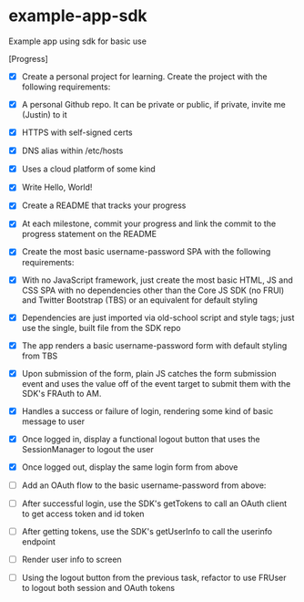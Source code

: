 # example-app-sdk
Example app using sdk for basic use

[Progress]
- [x] Create a personal project for learning. Create the project with the following requirements:
- [x] A personal Github repo. It can be private or public, if private, invite me (Justin) to it
- [x] HTTPS with self-signed certs
- [x] DNS alias within /etc/hosts
- [x] Uses a cloud platform of some kind
- [x] Write Hello, World!
- [x] Create a README that tracks your progress

- [x] At each milestone, commit your progress and link the commit to the progress statement on the README
- [x] Create the most basic username-password SPA with the following requirements:
- [x] With no JavaScript framework, just create the most basic HTML, JS and CSS SPA with no dependencies other than the Core JS SDK (no FRUI) and Twitter Bootstrap (TBS) or an equivalent for default styling
- [x] Dependencies are just imported via old-school script and style tags; just use the single, built file from the SDK repo
- [x] The app renders a basic username-password form with default styling from TBS
- [x] Upon submission of the form, plain JS catches the form submission event and uses the value off of the event target to submit them with the SDK's FRAuth to AM.

- [x] Handles a success or failure of login, rendering some kind of basic message to user
- [x] Once logged in, display a functional logout button that uses the SessionManager to logout the user
- [x] Once logged out, display the same login form from above
 
- [ ] Add an OAuth flow to the basic username-password from above:
- [ ] After successful login, use the SDK's getTokens to call an OAuth client to get access token and id token
- [ ] After getting tokens, use the SDK's getUserInfo to call the userinfo endpoint
- [ ] Render user info to screen
- [ ] Using the logout button from the previous task, refactor to use FRUser to logout both session and OAuth tokens
